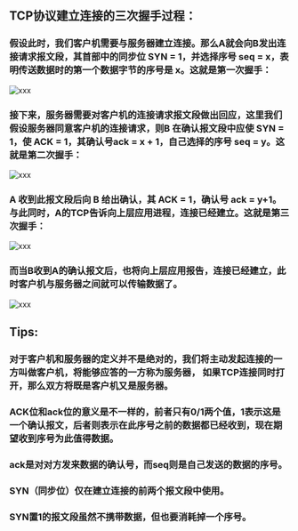 ## TCP协议建立连接的三次握手过程：
### 假设此时，我们客户机需要与服务器建立连接。那么A就会向B发出连接请求报文段，其首部中的同步位 SYN = 1，并选择序号 seq = x，表明传送数据时的第一个数据字节的序号是 x。这就是第一次握手：
![xxx](https://github.com/LzyRapx/Notes/blob/master/NetWorking/img/1.png)

### 接下来，服务器需要对客户机的连接请求报文段做出回应，这里我们假设服务器同意客户机的连接请求，则B 在确认报文段中应使 SYN = 1，使 ACK = 1，其确认号ack = x + 1，自己选择的序号 seq = y。这就是第二次握手：
![xxx](https://github.com/LzyRapx/Notes/blob/master/NetWorking/img/2.png)

### A 收到此报文段后向 B 给出确认，其 ACK = 1，确认号 ack = y+1。与此同时，A的TCP告诉向上层应用进程，连接已经建立。这就是第三次握手：
![xxx](https://github.com/LzyRapx/Notes/blob/master/NetWorking/img/3.png)

### 而当B收到A的确认报文后，也将向上层应用报告，连接已经建立，此时客户机与服务器之间就可以传输数据了。
![xxx](https://github.com/LzyRapx/Notes/blob/master/NetWorking/img/4.png)

## Tips:
### 对于客户机和服务器的定义并不是绝对的，我们将主动发起连接的一方叫做客户机，将能够应答的一方称为服务器， 如果TCP连接同时打开，那么双方将既是客户机又是服务器。 
### ACK位和ack位的意义是不一样的，前者只有0/1两个值，1表示这是一个确认报文，后者则表示在此序号之前的数据都已经收到，现在期望收到序号为此值得数据。
### ack是对对方发来数据的确认号，而seq则是自己发送的数据的序号。 
### SYN（同步位）仅在建立连接的前两个报文段中使用。
### SYN置1的报文段虽然不携带数据，但也要消耗掉一个序号。
